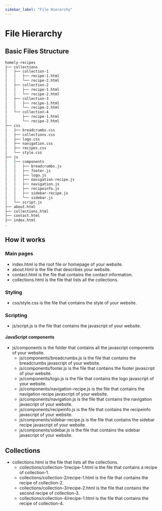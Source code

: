 ```yaml
---
sidebar_label: "File Hierarchy"
---
```


# File Hierarchy

## Basic Files Structure

```bash
homely-recipes
├── collections
│   ├── collection-1
│   │   ├── recipe-1.html
│   │   └── recipe-2.html
│   ├── collection-2
│   │   ├── recipe-1.html
│   │   └── recipe-2.html
│   ├── collection-3
│   │   ├── recipe-1.html
│   │   └── recipe-2.html
│   └── collection-4
│       ├── recipe-1.html
│       └── recipe-2.html
├── css
│   ├── breadcrumbs.css
│   ├── collections.css
│   ├── logo.css
│   ├── navigation.css
│   ├── recipes.css
│   └── style.css
├── js
│   |── components
│   │   ├── breadcrumbs.js
│   │   ├── footer.js
│   │   ├── logo.js
│   │   ├── navigation-recipe.js
│   │   ├── navigation.js
│   │   ├── recipeinfo.js
│   │   ├── sidebar-recipe.js
│   │   └── sidebar.js
│   └── script.js
├── about.html
├── collections.html
├── contact.html
├── index.html
.
```

## How it works

### Main pages

- index.html is the root file or homepage of your website.
- about.html is the file that describes your website.
- contact.html is the file that contains the contact information.
- collections.html is the file that lists all the collections.

### Styling

- css/style.css is the file that contains the style of your website.

### Scripting

- js/script.js is the file that contains the javascript of your website.

#### JavaScript components

- js/components is the folder that contains all the javascript components of your website.
  - js/components/breadcrumbs.js is the file that contains the breadcrumbs javascript of your website.
  - js/components/footer.js is the file that contains the footer javascript of your website.
  - js/components/logo.js is the file that contains the logo javascript of your website.
  - js/components/navigation-recipe.js is the file that contains the navigation recipe javascript of your website.
  - js/components/navigation.js is the file that contains the navigation javascript of your website.
  - js/components/recipeinfo.js is the file that contains the recipeinfo javascript of your website.
  - js/components/sidebar-recipe.js is the file that contains the sidebar recipe javascript of your website.
  - js/components/sidebar.js is the file that contains the sidebar javascript of your website.

## Collections

- collections.html is the file that lists all the collections.
  - collections/collection-1/recipe-1.html is the file that contains a recipe of collection-1.
  - collections/collection-2/recipe-1.html is the file that contains the recipe of collection-2.
  - collections/collection-3/recipe-2.html is the file that contains the second recipe of collection-3.
  - collections/collection-4/recipe-1.html is the file that contains the recipe of collection-4.
